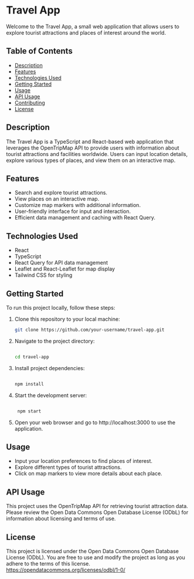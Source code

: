 # Travel App

Welcome to the Travel App, a small web application that allows users to explore tourist attractions and places of interest around the world.

## Table of Contents

- [Description](#description)
- [Features](#features)
- [Technologies Used](#technologies-used)
- [Getting Started](#getting-started)
- [Usage](#usage)
- [API Usage](#api-usage)
- [Contributing](#contributing)
- [License](#license)

## Description

The Travel App is a TypeScript and React-based web application that leverages the OpenTripMap API to provide users with information about tourist attractions and facilities worldwide. Users can input location details, explore various types of places, and view them on an interactive map.

## Features

- Search and explore tourist attractions.
- View places on an interactive map.
- Customize map markers with additional information.
- User-friendly interface for input and interaction.
- Efficient data management and caching with React Query.

## Technologies Used

- React
- TypeScript
- React Query for API data management
- Leaflet and React-Leaflet for map display
- Tailwind CSS for styling

## Getting Started

To run this project locally, follow these steps:

1. Clone this repository to your local machine:

   ```bash
   git clone https://github.com/your-username/travel-app.git

2. Navigate to the project directory:

    ```bash

   cd travel-app

3. Install project dependencies:

   ```bash

   npm install

4. Start the development server:

   ```bash

    npm start

5. Open your web browser and go to http://localhost:3000 to use the application.

## Usage

   - Input your location preferences to find places of interest.
   - Explore different types of tourist attractions.
   - Click on map markers to view more details about each place.

## API Usage

This project uses the OpenTripMap API for retrieving tourist attraction data. Please review the Open Data Commons Open Database License (ODbL) for information about licensing and terms of use.

## License

This project is licensed under the Open Data Commons Open Database License (ODbL). You are free to use and modify the project as long as you adhere to the terms of this license. https://opendatacommons.org/licenses/odbl/1-0/
